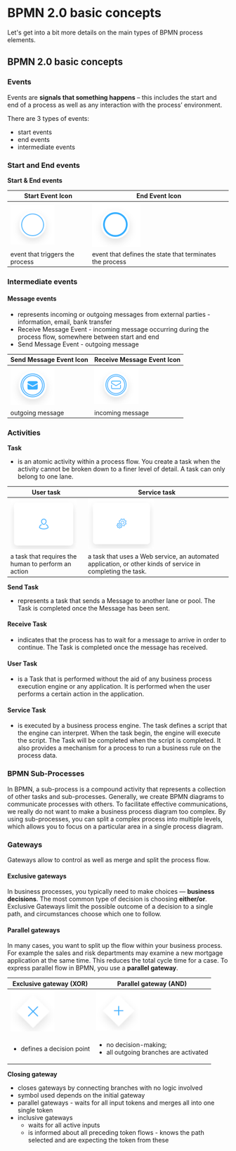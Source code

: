 # BPMN 2.0 basic concepts

Let's get into a bit more details on the main types of BPMN process elements.

## BPMN 2.0 basic concepts

### Events

Events are **signals that something happens** – this includes the start and end of a process as well as any interaction with the process’ environment.

There are 3 types of events:

* start events
* end events
* intermediate events

### Start and End events

**Start & End events**

| Start Event Icon                  | End Event Icon                                           |
| --------------------------------- | -------------------------------------------------------- |
| ![](./img/event_start.png#center) | ![](./img/event_end.png#center)                          |
| event that triggers the process   | event that defines the state that terminates the process |

### Intermediate events

#### **Message events**

* represents incoming or outgoing messages from external parties - information, email, bank transfer
* Receive Message Event - incoming message occurring during the process flow, somewhere between start and end
* Send Message Event - outgoing message

| Send Message Event Icon            | Receive Message Event Icon            |
| ---------------------------------- | ------------------------------------- |
| ![](./img/message_send.png#center) | ![](./img/message_receive.png#center) |
| outgoing message                   | incoming message                      |

### Activities

**Task**

* is an atomic activity within a process flow. You create a task when the activity cannot be broken down to a finer level of detail. A task can only belong to one lane.



| User task                                                                         | Service task                                                                                                |
| --------------------------------------------------------------------------------- | ----------------------------------------------------------------------------------------------------------- |
| ![](./img/user_task.png#center) |  ![](./img/service_task.png#center)                      |
| a task that requires the human to perform an action                               | a task that uses a Web service, an automated application, or other kinds of service in completing the task. |

**Send Task**

* represents a task that sends a Message to another lane or pool. The Task is completed once the Message has been sent.

#### Receive Task

* indicates that the process has to wait for a message to arrive in order to continue. The Task is completed once the message has received.

#### User Task

* is a Task that is performed without the aid of any business process execution engine or any application. It is performed when the user performs a certain action in the application.

#### Service Task

* is executed by a business process engine. The task defines a script that the engine can interpret. When the task begin, the engine will execute the script. The Task will be completed when the script is completed. It also provides a mechanism for a process to run a business rule on the process data.

### BPMN Sub-Processes

In BPMN, a sub-process is a compound activity that represents a collection of other tasks and sub-processes. Generally, we create BPMN diagrams to communicate processes with others. To facilitate effective communications, we really do not want to make a business process diagram too complex. By using sub-processes, you can split a complex process into multiple levels, which allows you to focus on a particular area in a single process diagram.

### Gateways

Gateways allow to control as well as merge and split the process flow.

#### Exclusive gateways

In business processes, you typically need to make choices — **business decisions**. The most common type of decision is choosing **either/or**. Exclusive Gateways limit the possible outcome of a decision to a single path, and circumstances choose which one to follow.&#x20;

#### Parallel gateways

In many cases, you want to split up the flow within your business process. For example the sales and risk departments may examine a new mortgage application at the same time. This reduces the total cycle time for a case. To express parallel flow in BPMN, you use a **parallel gateway**.

| Exclusive gateway (XOR)                     | Parallel gateway (AND)                                                             |
| ------------------------------------------- | ---------------------------------------------------------------------------------- |
| ![](../../img/gateway_exclusive.png#center) | ![](../../img/gateway_parallel.png#center)                                         |
| <ul><li>defines a decision point</li></ul>  | <ul><li>no decision-making; </li><li>all outgoing branches are activated</li></ul> |

**Closing gateway**

* closes gateways by connecting branches with no logic involved
* symbol used depends on the initial gateway
* parallel gateways - waits for all input tokens and merges all into one single token
* inclusive gateways
  * waits for all active inputs
  * is informed about all preceding token flows - knows the path selected and are expecting the token from these